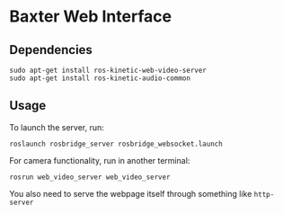 # Baxter Web Interface
## Dependencies
```
sudo apt-get install ros-kinetic-web-video-server
sudo apt-get install ros-kinetic-audio-common
```
## Usage
To launch the server, run:
```
roslaunch rosbridge_server rosbridge_websocket.launch

```

For camera functionality, run in another terminal:
```
rosrun web_video_server web_video_server
```
You also need to serve the webpage itself through something like ```http-server```
